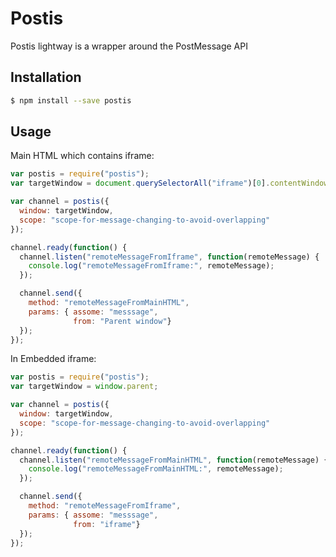 # Postis

Postis lightway is a wrapper around the PostMessage API

## Installation

```bash
$ npm install --save postis
```

## Usage

Main HTML which contains iframe:

```javascript
var postis = require("postis");
var targetWindow = document.querySelectorAll("iframe")[0].contentWindow;

var channel = postis({
  window: targetWindow,
  scope: "scope-for-message-changing-to-avoid-overlapping"
});

channel.ready(function() {
  channel.listen("remoteMessageFromIframe", function(remoteMessage) {
    console.log("remoteMessageFromIframe:", remoteMessage);
  });

  channel.send({
    method: "remoteMessageFromMainHTML",
    params: { assome: "messsage",
              from: "Parent window"}
  });
});
```

In Embedded iframe:

```javascript
var postis = require("postis");
var targetWindow = window.parent;

var channel = postis({
  window: targetWindow,
  scope: "scope-for-message-changing-to-avoid-overlapping"
});

channel.ready(function() {
  channel.listen("remoteMessageFromMainHTML", function(remoteMessage) {
    console.log("remoteMessageFromMainHTML:", remoteMessage);
  });

  channel.send({
    method: "remoteMessageFromIframe",
    params: { assome: "messsage",
              from: "iframe"}
  });
});
```

